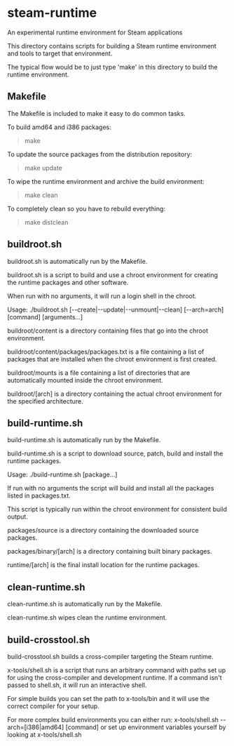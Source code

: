 steam-runtime
=============

An experimental runtime environment for Steam applications

This directory contains scripts for building a Steam runtime environment
and tools to target that environment.

The typical flow would be to just type 'make' in this directory to build
the runtime environment.

Makefile
--------

The Makefile is included to make it easy to do common tasks.

To build amd64 and i386 packages:
> make 

To update the source packages from the distribution repository:
> make update

To wipe the runtime environment and archive the build environment:
> make clean

To completely clean so you have to rebuild everything:
> make distclean


buildroot.sh
------------

buildroot.sh is automatically run by the Makefile.

buildroot.sh is a script to build and use a chroot environment for creating
the runtime packages and other software.

When run with no arguments, it will run a login shell in the chroot.

Usage: ./buildroot.sh [--create|--update|--unmount|--clean] [--arch=arch] [command] [arguments...]

buildroot/content is a directory containing files that go into the chroot environment.

buildroot/content/packages/packages.txt is a file containing a list of packages that are installed when the chroot environment is first created.

buildroot/mounts is a file containing a list of directories that are automatically mounted inside the chroot environment.

buildroot/[arch] is a directory containing the actual chroot environment for the specified architecture.


build-runtime.sh
----------------

build-runtime.sh is automatically run by the Makefile.

build-runtime.sh is a script to download source, patch, build and install
the runtime packages.

Usage: ./build-runtime.sh [package...]

If run with no arguments the script will build and install all the packages
listed in packages.txt.

This script is typically run within the chroot environment for consistent
build output.

packages/source is a directory containing the downloaded source packages.

packages/binary/[arch] is a directory containing built binary packages.

runtime/[arch] is the final install location for the runtime packages.


clean-runtime.sh
----------------

clean-runtime.sh is automatically run by the Makefile.

clean-runtime.sh wipes clean the runtime environment.


build-crosstool.sh
------------------

build-crosstool.sh builds a cross-compiler targeting the Steam runtime.

x-tools/shell.sh is a script that runs an arbitrary command with paths
set up for using the cross-compiler and development runtime.
If a command isn't passed to shell.sh, it will run an interactive shell.

For simple builds you can set the path to x-tools/bin and it will use
the correct compiler for your setup.

For more complex build environments you can either run:
	x-tools/shell.sh --arch=[i386|amd64] [command]
or set up environment variables yourself by looking at x-tools/shell.sh
